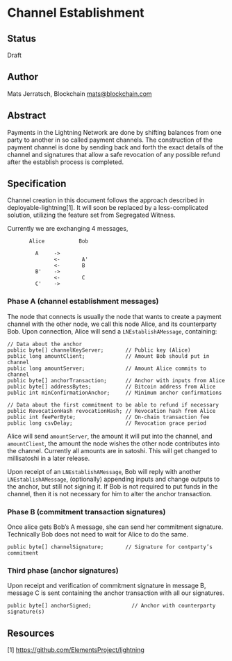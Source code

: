 # Channel Establishment

## Status

Draft

## Author

Mats Jerratsch, Blockchain
mats@blockchain.com

## Abstract

Payments in the Lightning Network are done by shifting balances from one party to another in so called payment channels. The construction of the payment channel is done by sending back and forth the exact details of the channel and signatures that allow a safe revocation of any possible refund after the establish process is completed.

## Specification

Channel creation in this document follows the approach described in deployable-lightning[1]. It will soon be replaced by a less-complicated solution, utilizing the feature set from Segregated Witness.

Currently we are exchanging 4 messages,
```
       Alice           Bob
 
         A     ->
               <-       A'
               <-       B
         B'    ->
               <-       C
         C'    ->
```

### Phase A (channel establishment messages)

The node that connects is usually the node that wants to create a payment channel with the other node, we call this node Alice, and its counterparty Bob. Upon connection, Alice will send a `LNEstablishAMessage`, containing:

```
// Data about the anchor
public byte[] channelKeyServer;       // Public key (Alice)
public long amountClient;             // Amount Bob should put in channel
public long amountServer;             // Amount Alice commits to channel
public byte[] anchorTransaction;      // Anchor with inputs from Alice
public byte[] addressBytes;           // Bitcoin address from Alice
public int minConfirmationAnchor;     // Minimum anchor confirmations

// Data about the first commitment to be able to refund if necessary
public RevocationHash revocationHash; // Revocation hash from Alice
public int feePerByte;                // On-chain transaction fee
public long csvDelay;                 // Revocation grace period
```

Alice will send `amountServer`, the amount it will put into the channel, and `amountClient`, the amount the node wishes the other node contributes into the channel. Currently all amounts are in satoshi. This will get changed to millisatoshi in a later release.

Upon receipt of an `LNEstablishAMessage`, Bob will reply with another `LNEstablishAMessage`, (optionally) appending inputs and change outputs to the anchor, but still not signing it. If Bob is not required to put funds in the channel, then it is not necessary for him to alter the anchor transaction.

### Phase B (commitment transaction signatures)

Once alice gets Bob’s A message, she can send her commitment signature. Technically Bob does not need to wait for Alice to do the same.

```
public byte[] channelSignature;       // Signature for contparty’s commitment
```

### Third phase (anchor signatures)

Upon receipt and verification of commitment signature in message B, message C is sent containing the anchor transaction with all our signatures.

```
public byte[] anchorSigned;             // Anchor with counterparty signature(s)
```

## Resources

[1] https://github.com/ElementsProject/lightning